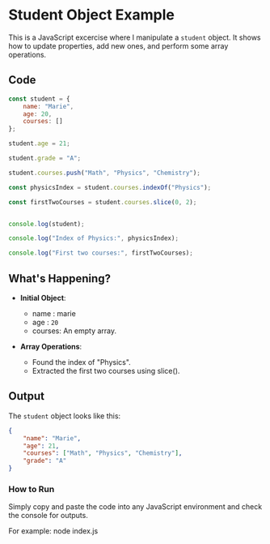 # Student Object Example

This is a JavaScript excercise where I manipulate a `student` object. It shows how to update properties, add new ones, and perform some array operations.

## Code

```js
const student = {
    name: "Marie",
    age: 20,
    courses: []
};

student.age = 21;

student.grade = "A";

student.courses.push("Math", "Physics", "Chemistry");

const physicsIndex = student.courses.indexOf("Physics");

const firstTwoCourses = student.courses.slice(0, 2);


console.log(student);

console.log("Index of Physics:", physicsIndex);

console.log("First two courses:", firstTwoCourses);
```

## What's Happening?

- **Initial Object**: 
  - name : marie
  - age : `20`
  - courses: An empty array.

- **Array Operations**:
  - Found the index of "Physics".
  - Extracted the first two courses using slice().

## Output

The `student` object looks like this:

```json
{
    "name": "Marie",
    "age": 21,
    "courses": ["Math", "Physics", "Chemistry"],
    "grade": "A"
}
```

### How to Run

Simply copy and paste the code into any JavaScript environment and check the console for outputs.

For example: node index.js